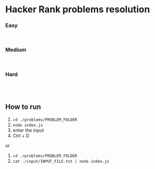 # Hacker Rank problems resolution

### Easy

<br />

### Medium


<br />

### Hard

<br />
<br />

## How to run

1. `cd ./problems/PROBLEM_FOLDER`
2. `node index.js`
4. enter the input
3. Ctrl + D

or

1. `cd ./problems/PROBLEM_FOLDER`
2. `cat ./input/INPUT_FILE.txt | node index.js`


